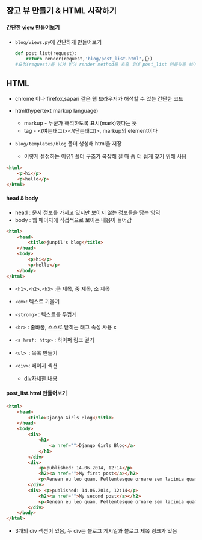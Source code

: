## 장고 뷰 만들기 & HTML 시작하기

####  간단한 view 만들어보기

- `blog/views.py`에 간단하게 만들어보기

  ```python
  def post_list(request):
      return render(request,'blog/post_list.html',{})
  #요청(request)을 넘겨 받아 render method를 호출 후에 post_list 템플릿을 보여줌
  ```

  

## HTML

- chrome 이나 firefox,sapari 같은 웹 브라우저가 해석할 수 있는 간단한 코드
- html(hypertext markup language)
  - markup - 누군가 해석하도록 표시(mark)했다는 뜻
  - tag - <(여는태그)></(닫는태그)>, markup의 element이다

- `blog/templates/blog` 폴더 생성해 html을 저장
  - 이렇게 설정하는 이유? 폴더 구조가 복잡해 질 때 좀 더 쉽게 찾기 위해 사용

```html
<html>
    <p>hi</p>
    <p>hello</p>
</html>
```

#### head & body

- head : 문서 정보를 가지고 있지만 보이지 않는 정보들을 담는 영역
- body : 웹 페이지에 직접적으로 보이는 내용이 들어감

```html
<html>
    <head>
        <title>junpil's blog</title>
    </head>
    <body>
        <p>hi</p>
        <p>hello</p>
    </body>
</html>
```

- `<h1>,<h2>,<h3>`  :큰 제목, 중 제목, 소 제목	

- `<em>`: 텍스트 기울기

- `<strong>` : 텍스트를 두껍게

- `<br>` : 줄바꿈, 스스로 닫히는 태그 속성 사용 x

- `<a href: http>` : 하이퍼 링크 걸기

- `<ul> `: 목록 만들기

- `<div>`: 페이지 섹션

  - [div자세한 내용](https://coding-factory.tistory.com/188)

    

#### post_list.html 만들어보기

```html
<html>
    <head>
        <title>Django Girls Blog</title>
    </head>
    <body>
        <div>
            <h1>
                <a href="">Django Girls Blog</a>
            </h1>
        </div>
        <div>
            <p>published: 14.06.2014, 12:14</p>
            <h2><a href="">My first post</a></h2>
            <p>Aenean eu leo quam. Pellentesque ornare sem lacinia quam venenatis vestibulum. Donec id elit non mi porta gravida at eget metus. Fusce dapibus, tellus ac cursus commodo, tortor mauris condimentum nibh, ut fermentum massa justo sit amet risus.</p>
        </div>
        <div> <p>published: 14.06.2014, 12:14</p>
            <h2><a href="">My second post</a></h2>
            <p>Aenean eu leo quam. Pellentesque ornare sem lacinia quam venenatis vestibulum. Donec id elit non mi porta gravida at eget metus. Fusce dapibus, tellus ac cursus commodo, tortor mauris condimentum nibh, ut f.</p>
        </div>
    </body>
</html>
```



- 3개의 div 섹션이 있음, 두 div는 블로그 게시일과 블로그 제목 링크가 있음

